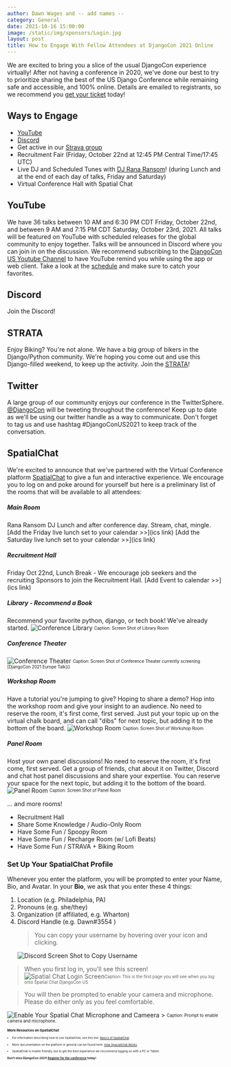 ```yaml
---
author: Dawn Wages and -- add names --
category: General
date: 2021-10-16 15:00:00
image: /static/img/sponsors/Login.jpg
layout: post
title: How to Engage With Fellow Attendees at DjangoCon 2021 Online
---
```


We are excited to bring you a slice of the usual DjangoCon experience virtually! After not having a conference in 2020, we've done our best to try to prioritize sharing the best of the US Django Conference while remaining safe and accessible, and 100% online. Details are emailed to registrants, so we recommend you [get your ticket]({{site.ticket_link}}) today!

## Ways to Engage
- [YouTube](https://www.youtube.com/channel/UC0yY6a79pPY9J0ShIHRf6yw)
- [Discord](https://2021.djangocon.us/chat/)
- Get active in our [Strava group](https://www.strava.com/clubs/987456)
- Recruitment Fair (Friday, October 22nd at 12:45 PM Central Time/17:45 UTC)
- Live DJ and Scheduled Tunes with [DJ Rana Ransom](https://soundcloud.com/ranaransom)! (during Lunch and at the end of each day of talks, Friday and Saturday)
- Virtual Conference Hall with Spatial Chat

## YouTube
We have 36 talks between 10 AM and 6:30 PM CDT Friday, October 22nd, and between 9 AM and 7:15 PM CDT Saturday, October 23rd, 2021. All talks will be featured on YouTube with scheduled releases for the global community to enjoy together. Talks will be announced in Discord where you can join in on the discussion. We recommend subscribing to the [DjangoCon US Youtube Channel](https://www.youtube.com/channel/UC0yY6a79pPY9J0ShIHRf6yw) to have YouTube remind you while using the app or web client. Take a look at the [schedule](https://2021.djangocon.us/talks) and make sure to catch your favorites.

## Discord
Join the Discord!

## STRATA
Enjoy Biking? You're not alone. We have a big group of bikers in the Django/Python community. We're hoping you come out and use this Django-filled weekend, to keep up the activity. Join the [STRATA]()!

## Twitter
A large group of our community enjoys our conference in the TwitterSphere. [@DjangoCon]() will be tweeting throughout the conference! Keep up to date as we'll be using our twitter handle as a way to communicate. Don't forget to tag us and use hashtag #DjangoConUS2021 to keep track of the conversation.

## SpatialChat
We're excited to announce that we've partnered with the Virtual Conference platform [SpatialChat](https://spatial.chat) to give a fun and interactive experience. We encourage you to log on and poke around for yourself but here is a preliminary list of the rooms that will be available to all attendees:

##### Main Room
Rana Ransom DJ Lunch and after conference day. Stream, chat, mingle.
[Add the Friday live lunch set to your calendar >>](ics link)
[Add the Saturday live lunch set to your calendar  >>](ics link)

##### Recruitment Hall
Friday Oct 22nd, Lunch Break - We encourage job seekers and the recruiting Sponsors to join the Recruitment Hall. [Add Event to calendar >>](ics link)

##### Library - Recommend a Book
Recommend your favorite python, django, or tech book! We've already started.
<img alt="Conference Library" src="/static/img/sponsors/SpatialChat_Library.png"/>
<sub><sup>Caption: Screen Shot of Library Room</sup></sub>

##### Conference Theater
<img alt="Conference Theater" src="/static/img/sponsors/SpatialChat_ConferenceTheater.png"/>
<sub><sup>Caption: Screen Shot of Conference Theater currently screening [DjangoCon 2021 Europe Talk]()</sup></sub>

##### Workshop Room
Have a tutorial you're jumping to give? Hoping to share a demo? Hop into the workshop room and give your insight to an audience. No need to reserve the room, it's first come, first served. Just put your topic up on the virtual chalk board, and can call "dibs" for next topic, but adding it to the bottom of the board.
<img alt="Workshop Room" src="/static/img/sponsors/SpatialChat_WorkshopRoom.png"/>
<sub><sup>Caption: Screen Shot of Workshop Room</sup></sub>

##### Panel Room
Host your own panel discussions! No need to reserve the room, it's first come, first served. Get a group of friends, chat about it on Twitter, Discord and chat host panel discussions and share your expertise. You can reserve your space for the next topic, but adding it to the bottom of the board.
<img alt="Panel Room" src="/static/img/sponsors/SpatialChat_PanelRoom.png"/>
<sub><sup>Caption: Screen Shot of Panel Room</sup></sub>

... and more rooms!

- Recruitment Hall
- Share Some Knowledge / Audio-Only Room
- Have Some Fun / Spoopy Room
- Have Some Fun / Recharge Room (w/ Lofi Beats)
- Have Some Fun / STRAVA + Biking Room

### Set Up Your SpatialChat Profile
Whenever you enter the platform, you will be prompted to enter your Name, Bio, and Avatar.
In your **Bio**, we ask that you enter these 4 things:
1. Location (e.g. Philadelphia, PA)
2. Pronouns (e.g. she/they)
3. Organization (if affiliated, e.g. Wharton)
4. Discord Handle (e.g. Dawn#3554 )
    > You can copy your username by hovering over your icon and clicking.
   <img alt="Discord Screen Shot to Copy Username" src="/static/img/sponsors/SpatialChat_Discord.png" title="Copy Username  from Discord"/>

> When you first log in, you'll see this screen!
<img alt="Spatial Chat Login Screen" src="/static/img/sponsors/SpatialChat_Login.png"/><sub><sup>Caption: This is the first page you will see when you log onto Spatial Chat DjangoCon US<sup><sub>

  > You will then be prompted to enable your camera and microphone. Please do either only as you feel comfortable.
  <img alt="Enable Your Spatial Chat Microphone and Cameera" src="/static/img/sponsors/SpatialChat_MicAndCamera.png"/>
> <sub><sup>Caption: Prompt to enable camera and microphone.<sup><sub>

### More Resources on SpatialChat
- For information describing how to use SpatialChat, see this link: [Basics of SpatialChat](https://help.spatial.chat/hc/en-us/articles/360019120259-Basics-of-SpatialChat).

- More documentation on the platform in general can be found here: [How SpacialChat Works](https://help.spatial.chat/hc/en-us/sections/360004587240-How-SpatialChat-works)

- SpatialChat is mobile friendly, but to get the best experience we recommend logging on with a PC or Tablet.

**Don't miss DjangoCon 2021! [Register for the conference]({{site.ticket_link}}) today!**
